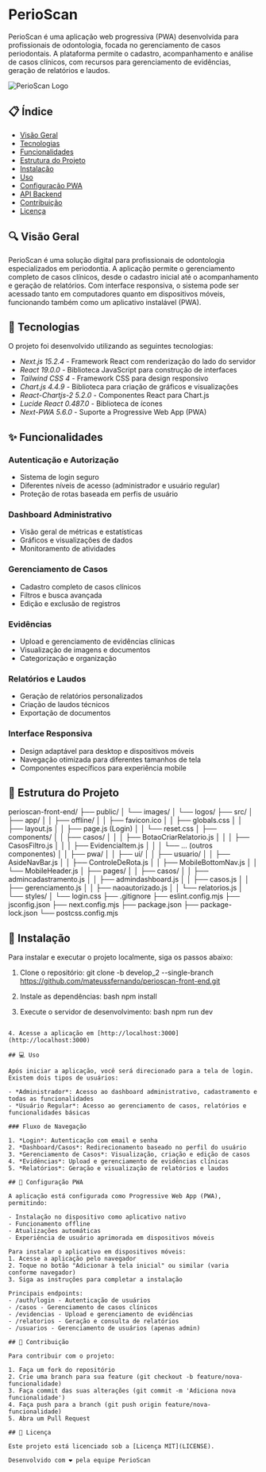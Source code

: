 # PerioScan

PerioScan é uma aplicação web progressiva (PWA) desenvolvida para profissionais de odontologia, focada no gerenciamento de casos periodontais. A plataforma permite o cadastro, acompanhamento e análise de casos clínicos, com recursos para gerenciamento de evidências, geração de relatórios e laudos.

![PerioScan Logo](/images/logos/logo-perio-scan.png)

## 📋 Índice

- [Visão Geral](#visão-geral)
- [Tecnologias](#tecnologias)
- [Funcionalidades](#funcionalidades)
- [Estrutura do Projeto](#estrutura-do-projeto)
- [Instalação](#instalação)
- [Uso](#uso)
- [Configuração PWA](#configuração-pwa)
- [API Backend](#api-backend)
- [Contribuição](#contribuição)
- [Licença](#licença)

## 🔍 Visão Geral

PerioScan é uma solução digital para profissionais de odontologia especializados em periodontia. A aplicação permite o gerenciamento completo de casos clínicos, desde o cadastro inicial até o acompanhamento e geração de relatórios. Com interface responsiva, o sistema pode ser acessado tanto em computadores quanto em dispositivos móveis, funcionando também como um aplicativo instalável (PWA).

## 🚀 Tecnologias

O projeto foi desenvolvido utilizando as seguintes tecnologias:

- *Next.js 15.2.4* - Framework React com renderização do lado do servidor
- *React 19.0.0* - Biblioteca JavaScript para construção de interfaces
- *Tailwind CSS 4* - Framework CSS para design responsivo
- *Chart.js 4.4.9* - Biblioteca para criação de gráficos e visualizações
- *React-Chartjs-2 5.2.0* - Componentes React para Chart.js
- *Lucide React 0.487.0* - Biblioteca de ícones
- *Next-PWA 5.6.0* - Suporte a Progressive Web App (PWA)

## ✨ Funcionalidades

### Autenticação e Autorização
- Sistema de login seguro
- Diferentes níveis de acesso (administrador e usuário regular)
- Proteção de rotas baseada em perfis de usuário

### Dashboard Administrativo
- Visão geral de métricas e estatísticas
- Gráficos e visualizações de dados
- Monitoramento de atividades

### Gerenciamento de Casos
- Cadastro completo de casos clínicos
- Filtros e busca avançada
- Edição e exclusão de registros

### Evidências
- Upload e gerenciamento de evidências clínicas
- Visualização de imagens e documentos
- Categorização e organização

### Relatórios e Laudos
- Geração de relatórios personalizados
- Criação de laudos técnicos
- Exportação de documentos

### Interface Responsiva
- Design adaptável para desktop e dispositivos móveis
- Navegação otimizada para diferentes tamanhos de tela
- Componentes específicos para experiência mobile

## 📁 Estrutura do Projeto


perioscan-front-end/
├── public/
│   └── images/
│       └── logos/
├── src/
│   ├── app/
│   │   ├── offline/
│   │   ├── favicon.ico
│   │   ├── globals.css
│   │   ├── layout.js
│   │   ├── page.js (Login)
│   │   └── reset.css
│   ├── components/
│   │   ├── casos/
│   │   │   ├── BotaoCriarRelatorio.js
│   │   │   ├── CasosFiltro.js
│   │   │   ├── EvidenciaItem.js
│   │   │   └── ... (outros componentes)
│   │   ├── pwa/
│   │   ├── ui/
│   │   ├── usuario/
│   │   ├── AsideNavBar.js
│   │   ├── ControleDeRota.js
│   │   ├── MobileBottomNav.js
│   │   └── MobileHeader.js
│   ├── pages/
│   │   ├── casos/
│   │   ├── admincadastramento.js
│   │   ├── admindashboard.js
│   │   ├── casos.js
│   │   ├── gerenciamento.js
│   │   ├── naoautorizado.js
│   │   └── relatorios.js
│   └── styles/
│       └── login.css
├── .gitignore
├── eslint.config.mjs
├── jsconfig.json
├── next.config.mjs
├── package.json
├── package-lock.json
└── postcss.config.mjs


## 🔧 Instalação

Para instalar e executar o projeto localmente, siga os passos abaixo:

1. Clone o repositório:
git clone -b develop_2 --single-branch https://github.com/mateussfernando/perioscan-front-end.git


2. Instale as dependências:
bash
npm install


3. Execute o servidor de desenvolvimento:
bash
npm run dev
```

4. Acesse a aplicação em [http://localhost:3000](http://localhost:3000)

## 💻 Uso

Após iniciar a aplicação, você será direcionado para a tela de login. Existem dois tipos de usuários:

- *Administrador*: Acesso ao dashboard administrativo, cadastramento e todas as funcionalidades
- *Usuário Regular*: Acesso ao gerenciamento de casos, relatórios e funcionalidades básicas

### Fluxo de Navegação

1. *Login*: Autenticação com email e senha
2. *Dashboard/Casos*: Redirecionamento baseado no perfil do usuário
3. *Gerenciamento de Casos*: Visualização, criação e edição de casos
4. *Evidências*: Upload e gerenciamento de evidências clínicas
5. *Relatórios*: Geração e visualização de relatórios e laudos

## 📱 Configuração PWA

A aplicação está configurada como Progressive Web App (PWA), permitindo:

- Instalação no dispositivo como aplicativo nativo
- Funcionamento offline
- Atualizações automáticas
- Experiência de usuário aprimorada em dispositivos móveis

Para instalar o aplicativo em dispositivos móveis:
1. Acesse a aplicação pelo navegador
2. Toque no botão "Adicionar à tela inicial" ou similar (varia conforme navegador)
3. Siga as instruções para completar a instalação

Principais endpoints:
- /auth/login - Autenticação de usuários
- /casos - Gerenciamento de casos clínicos
- /evidencias - Upload e gerenciamento de evidências
- /relatorios - Geração e consulta de relatórios
- /usuarios - Gerenciamento de usuários (apenas admin)

## 👥 Contribuição

Para contribuir com o projeto:

1. Faça um fork do repositório
2. Crie uma branch para sua feature (git checkout -b feature/nova-funcionalidade)
3. Faça commit das suas alterações (git commit -m 'Adiciona nova funcionalidade')
4. Faça push para a branch (git push origin feature/nova-funcionalidade)
5. Abra um Pull Request

## 📄 Licença

Este projeto está licenciado sob a [Licença MIT](LICENSE).

Desenvolvido com ❤️ pela equipe PerioScan
